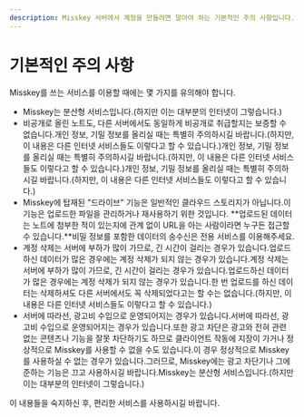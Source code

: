 ```yaml
---
description: Misskey 서버에서 계정을 만들려면 알아야 하는 기본적인 주의 사항입니다.
---
```


# 기본적인 주의 사항

Misskey를 쓰는 서비스를 이용할 때에는 몇 가지를 유의해야 합니다.

- Misskey는 분산형 서비스입니다.(하지만 이는 대부분의 인터넷이 그렇습니다.)
- 비공개로 올린 노트도, 다른 서버에서도 동일하게 비공개로 취급할지는 보증할 수 없습니다.개인 정보, 기밀 정보를 올리실 때는 특별히 주의하시길 바랍니다.(하지만, 이 내용은 다른 인터넷 서비스들도 이렇다고 할 수 있습니다.)개인 정보, 기밀 정보를 올리실 때는 특별히 주의하시길 바랍니다.(하지만, 이 내용은 다른 인터넷 서비스들도 이렇다고 할 수 있습니다.)개인 정보, 기밀 정보를 올리실 때는 특별히 주의하시길 바랍니다.(하지만, 이 내용은 다른 인터넷 서비스들도 이렇다고 할 수 있습니다.)
- Misskey에 탑재된 "드라이브" 기능은 일반적인 클라우드 스토리지가 아닙니다.이 기능은 업로드한 파일을 관리하거나 재사용하기 위한 것입니다. \*\*업로드된 데이터는 노트에 첨부한 적이 있는지에 관계 없이 URL을 아는 사람이라면 누구든 접근할 수 있습니다.\*\*비밀 정보를 포함한 데이터의 송수신은 전용 서비스를 이용해주세요.
- 계정 삭제는 서버에 부하가 많이 가므로, 긴 시간이 걸리는 경우가 있습니다.업로드하신 데이터가 많은 경우에는 계정 삭제가 되지 않는 경우가 있습니다.계정 삭제는 서버에 부하가 많이 가므로, 긴 시간이 걸리는 경우가 있습니다.업로드하신 데이터가 많은 경우에는 계정 삭제가 되지 않는 경우가 있습니다.한 번 업로드를 하신 데이터는 삭제하셔도 다른 서버에서도 꼭 삭제되었다고는 할 수는 없습니다.(하지만, 이 내용은 다른 인터넷 서비스들도 이렇다고 할 수 있습니다.)
- 서버에 따라선, 광고비 수입으로 운영되어지는 경우가 있습니다.서버에 따라선, 광고비 수입으로 운영되어지는 경우가 있습니다.또한 광고 차단은 광고와 전혀 관련 없는 콘텐츠나 기능을 잘못 차단하기도 하므로 클라이언트 작동에 지장이 가거나 정상적으로 Misskey를 사용할 수 없을 수도 있습니다.이 경우 정상적으로 Misskey를 사용하실 수 없는 경우가 있습니다.그러므로, Misskey에는 광고 차단기나 그에 준하는 기능은 끄고 사용하시길 바랍니다.Misskey는 분산형 서비스입니다.(하지만 이는 대부분의 인터넷이 그렇습니다.)

이 내용들을 숙지하신 후, 편리한 서비스를 사용하시길 바랍니다.
